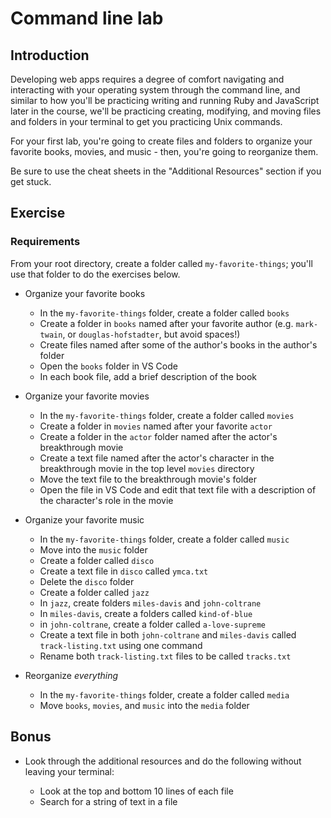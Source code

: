 # Command line lab

## Introduction

Developing web apps requires a degree of comfort navigating and interacting with your operating system through the command line, and similar to how you'll be practicing writing and running Ruby and JavaScript later in the course, we'll be practicing creating, modifying, and moving files and folders in your terminal to get you practicing Unix commands.

For your first lab, you're going to create files and folders to organize your favorite books, movies, and music - then, you're going to reorganize them.

Be sure to use the cheat sheets in the "Additional Resources" section if you get stuck.

## Exercise

### Requirements

From your root directory, create a folder called `my-favorite-things`; you'll use that folder to do the exercises below.

- Organize your favorite books

  - In the `my-favorite-things` folder, create a folder called `books`
  - Create a folder in `books` named after your favorite author (e.g. `mark-twain`, or `douglas-hofstadter`, but avoid spaces!)
  - Create files named after some of the author's books in the author's folder
  - Open the `books` folder in VS Code
  - In each book file, add a brief description of the book

- Organize your favorite movies

  - In the `my-favorite-things` folder, create a folder called `movies`
  - Create a folder in `movies` named after your favorite `actor`
  - Create a folder in the `actor` folder named after the actor's breakthrough movie
  - Create a text file named after the actor's character in the breakthrough movie in the top level `movies` directory
  - Move the text file to the breakthrough movie's folder
  - Open the file in VS Code and edit that text file with a description of the character's role in the movie

- Organize your favorite music

  - In the `my-favorite-things` folder, create a folder called `music`
  - Move into the `music` folder
  - Create a folder called `disco`
  - Create a text file in `disco` called `ymca.txt`
  - Delete the `disco` folder
  - Create a folder called `jazz`
  - In `jazz`, create folders `miles-davis` and `john-coltrane`
  - In `miles-davis`, create a folders called `kind-of-blue`
  - in `john-coltrane`, create a folder called `a-love-supreme`
  - Create a text file in both `john-coltrane` and `miles-davis` called `track-listing.txt` using one command
  - Rename both `track-listing.txt` files to be called `tracks.txt`

- Reorganize _everything_

  - In the `my-favorite-things` folder, create a folder called `media`
  - Move `books`, `movies`, and `music` into the `media` folder

## Bonus

- Look through the additional resources and do the following without leaving your terminal:

  - Look at the top and bottom 10 lines of each file
  - Search for a string of text in a file
